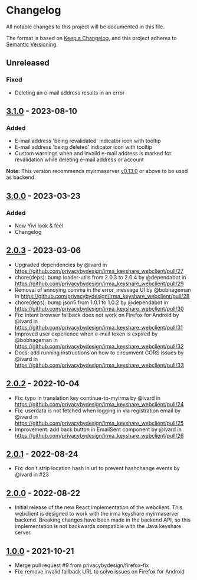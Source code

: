 # Changelog
All notable changes to this project will be documented in this file.

The format is based on [Keep a Changelog](https://keepachangelog.com/en/1.0.0/),
and this project adheres to [Semantic Versioning](https://semver.org/spec/v2.0.0.html).

## Unreleased

### Fixed
- Deleting an e-mail address results in an error

## [3.1.0] - 2023-08-10
### Added
- E-mail address 'being revalidated' indicator icon with tooltip
- E-mail address 'being deleted' indicator icon with tooltip
- Custom warnings when and invalid e-mail address is marked for revalidation while deleting e-mail address or account

**Note:** This version recommends myirmaserver [v0.13.0](https://github.com/privacybydesign/irmago/releases/tag/v0.13.0) or above to be used as backend.

## [3.0.0] - 2023-03-23
### Added
- New Yivi look & feel
- Changelog

## [2.0.3] - 2023-03-06
- Upgraded dependencies by @ivard in https://github.com/privacybydesign/irma_keyshare_webclient/pull/27
- chore(deps): bump loader-utils from 2.0.3 to 2.0.4 by @dependabot in https://github.com/privacybydesign/irma_keyshare_webclient/pull/29
- Removal of annoying comma in the error_message UI  by @bobhageman in https://github.com/privacybydesign/irma_keyshare_webclient/pull/28
- chore(deps): bump json5 from 1.0.1 to 1.0.2 by @dependabot in https://github.com/privacybydesign/irma_keyshare_webclient/pull/30
- Fix: intent browser fallback does not work on Firefox for Android by @ivard in https://github.com/privacybydesign/irma_keyshare_webclient/pull/31
- Improved user experience when e-mail token is expired by @bobhageman in https://github.com/privacybydesign/irma_keyshare_webclient/pull/32
- Docs: add running instructions on how to circumvent CORS issues by @ivard in https://github.com/privacybydesign/irma_keyshare_webclient/pull/33

## [2.0.2] - 2022-10-04
- Fix: typo in translation key continue-to-myirma by @ivard in https://github.com/privacybydesign/irma_keyshare_webclient/pull/24
- Fix: userdata is not fetched when logging in via registration email by @ivard in https://github.com/privacybydesign/irma_keyshare_webclient/pull/25
- Improvement: add back button in EmailSent component by @ivard in https://github.com/privacybydesign/irma_keyshare_webclient/pull/26

## [2.0.1] - 2022-08-24
- Fix: don't strip location hash in url to prevent hashchange events by @ivard in #23

## [2.0.0] - 2022-08-22
- Initial release of the new React implementation of the webclient. This webclient is designed to work with the irma keyshare myirmaserver backend. Breaking changes have been made in the backend API, so this implementation is not backwards compatible with the Java keyshare server.

## [1.0.0] - 2021-10-21
- Merge pull request #9 from privacybydesign/firefox-fix
- Fix: remove invalid fallback URL to solve issues on Firefox for Android

[3.1.0]: https://github.com/privacybydesign/irma_keyshare_webclient/compare/v3.0.0...v3.1.0
[3.0.0]: https://github.com/privacybydesign/irma_keyshare_webclient/compare/v2.0.3...v3.0.0
[2.0.3]: https://github.com/privacybydesign/irma_keyshare_webclient/compare/v2.0.2...v2.0.3
[2.0.2]: https://github.com/privacybydesign/irma_keyshare_webclient/compare/v2.0.1...v2.0.2
[2.0.1]: https://github.com/privacybydesign/irma_keyshare_webclient/compare/v2.0.0...v2.0.1
[2.0.0]: https://github.com/privacybydesign/irma_keyshare_webclient/compare/v1.0.0...v2.0.0
[1.0.0]: https://github.com/privacybydesign/irma_keyshare_webclient/tree/v1.0.0
